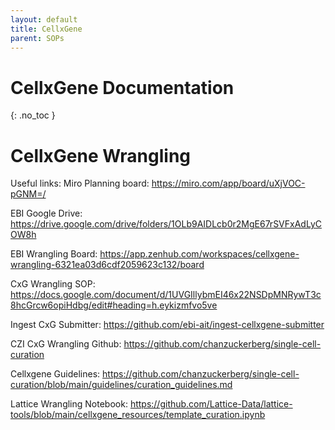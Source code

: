 ```yaml
---
layout: default
title: CellxGene
parent: SOPs
---
```

<script src="https://kit.fontawesome.com/fc66878563.js" crossorigin="anonymous"></script>
# CellxGene Documentation
{: .no_toc }

# CellxGene Wrangling 

Useful links: 
Miro Planning board: https://miro.com/app/board/uXjVOC-pGNM=/

EBI Google Drive: https://drive.google.com/drive/folders/1OLb9AIDLcb0r2MgE67rSVFxAdLyCOW8h

EBI Wrangling Board: https://app.zenhub.com/workspaces/cellxgene-wrangling-6321ea03d6cdf2059623c132/board

CxG Wrangling SOP: https://docs.google.com/document/d/1UVGIllybmEI46x22NSDpMNRywT3c8hcGrcw6opiHdbg/edit#heading=h.eykizmfvo5ve


Ingest CxG Submitter: https://github.com/ebi-ait/ingest-cellxgene-submitter


CZI CxG Wrangling Github: https://github.com/chanzuckerberg/single-cell-curation

Cellxgene Guidelines: https://github.com/chanzuckerberg/single-cell-curation/blob/main/guidelines/curation_guidelines.md

Lattice Wrangling Notebook: https://github.com/Lattice-Data/lattice-tools/blob/main/cellxgene_resources/template_curation.ipynb


